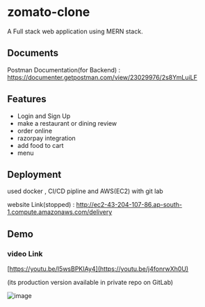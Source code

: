 # zomato-clone

A Full stack web application using MERN stack.

## Documents 

Postman Documentation(for Backend) : https://documenter.getpostman.com/view/23029976/2s8YmLuiLF

## Features

- Login and Sign Up
- make a restaurant or dining review
- order online
- razorpay integration
- add food to cart 
- menu 

## Deployment
used docker , CI/CD pipline and AWS(EC2) with git lab

website Link(stopped) : http://ec2-43-204-107-86.ap-south-1.compute.amazonaws.com/delivery

## Demo

### video Link 

[https://youtu.be/I5wsBPKIAy4](https://youtu.be/j4fonrwXh0U)

(its production version available in private repo on GitLab)

![image](https://user-images.githubusercontent.com/82033937/202275712-babfe9db-add1-487d-9984-7567e219bed9.png)





